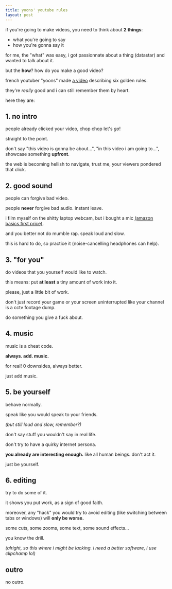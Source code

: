 ```yaml
---
title: yoons' youtube rules
layout: post
---
```


if you're going to make videos,
you need to think about **2 things**:
- what you're going to say
- how you're gonna say it

for me, the "what" was easy,
i got passionnate about a thing (datastar)
and wanted to talk about it.

but the **how**?
how do you make a good video?

french youtuber "yoons" made
[a video](https://www.youtube.com/watch?v=plq4iZYx1o8)
describing six golden rules.

they're *really* good 
and i can still remember them by heart.

here they are:

## 1. no intro

people already clicked your video,
chop chop let's *go*!

straight to the point.

don't say "this video is gonna be about...",
"in this video i am going to...",
showcase something **upfront**.

the web is becoming hellish to navigate,
trust me, your viewers pondered that click.

## 2. good sound

people can forgive bad video.

people **never** forgive bad audio.
instant leave.

i film myself on the shitty laptop webcam,
but i bought a mic 
[(amazon basics first price)](https://www.amazon.fr/AmazonBasics-Mini-Microphone-Bureau-condensateur/dp/B076ZSR6BB).

and you better not do mumble rap.
speak loud and slow.

this is hard to do, so practice it
(noise-cancelling headphones can help).

## 3. "for you"

do videos that you yourself would like to watch.

this means: put **at least** a tiny amount of work into it.

please, just a little bit of work.

don't just record your game or your screen uninterrupted
like your channel is a cctv footage dump.

do something you give a fuck about.

## 4. music

music is a cheat code.

**always. add. music.**

for real! 0 downsides, always better.

just add music.

## 5. be yourself

behave normally.

speak like you would speak to your friends.

*(but still loud and slow, remember?)*

don't say stuff you wouldn't say in real life.

don't try to have a quirky internet persona.

**you already are interesting enough.**
like all human beings.
don't act it.

just be yourself.

## 6. editing

try to do some of it.

it shows you put work, as a sign of good faith.

moreover, any "hack" you would try to avoid editing
(like switching between tabs or windows)
will **only be worse.**

some cuts, some zooms, some text, some sound effects...

you know the drill.

*(alright, so this where i might be lacking.*
*i need a better software, i use clipchamp lol)*

## outro

no outro.
